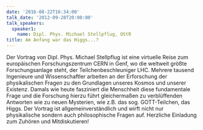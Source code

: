 ```yaml
---
date: '2016-08-22T16:34:00'
talk_date: '2012-09-28T20:00:00'
talk_speakers:
  speaker1:
    name: Dipl. Phys. Michael Stellpflug, OStR
title: Am Anfang war das Higgs...?
---
```

Der Vortrag von Dipl. Phys. Michael Stellpflug ist eine virtuelle Reise zum europäischen Forschungszentrum CERN in Genf, wo die weltweit größte Forschungsanlage steht, der Teilchenbeschleuniger LHC. Mehrere tausend Ingenieure und Wissenschaftler arbeiten an der Erforschung der physikalischen Fragen zu den Grundlagen unseres Kosmos und unserer Existenz. Damals wie heute fasziniert die Menschheit diese fundamentale Frage und die Forschung hierzu führt gleichermaßen zu verblüffenden Antworten wie zu neuen Mysterien, wie z.B. das sog. GOTT-Teilchen, das Higgs.
Der Vortrag ist allgemeinverständlich und wirft nicht nur physikalische sondern auch philosophische Fragen auf.
Herzliche Einladung zum Zuhören und Mitdiskutieren!